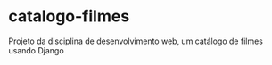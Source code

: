 # catalogo-filmes
Projeto da disciplina de desenvolvimento web, um catálogo de filmes usando Django
